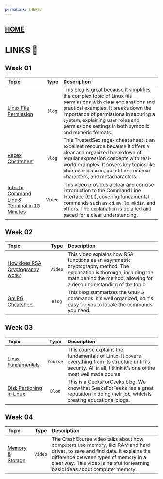 ```yaml
---
permalink: LINKS/
---
```


## [HOME](../)

# LINKS 🔗
## Week 01 

| Topic | Type | Description |
| :--   | :--: | :---        |        
| [Linux File Permission](https://www.redhat.com/sysadmin/linux-file-permissions-explained) | `Blog` | This blog is great because it simplifies the complex topic of Linux file permissions with clear explanations and practical examples. It breaks down the importance of permissions in securing a system, explaining user roles and permissions settings in both symbolic and numeric formats. |
| [Regex Cheatsheet](https://trustedsec.com/blog/regex-cheat-sheet) | `Blog` | This TrustedSec regex cheat sheet is an excellent resource because it offers a clear and organized breakdown of regular expression concepts with real-world examples. It covers key topics like character classes, quantifiers, escape characters, and metacharacters. |
| [Intro to Command Line & Terminal in 15 Minutes](https://www.youtube.com/watch?v=eIhqceKmvvo) | `Video` | This video provides a clear and concise introduction to the Command Line Interface (CLI), covering fundamental commands such as `cd`, `mv`, `ls`, `mkdir`, and others. The explanation is detailed and paced for a clear understanding. |

## Week 02 

| Topic | Type | Description |
| :--   | :--: | :---        |    
| [How does RSA Cryptography work?](https://www.youtube.com/watch?v=qph77bTKJTM) | `Video` | This video explains how RSA functions as an asymmetric cryptography method. The explanation is thorough, including the math behind the method, allowing for a deep understanding of the topic. |
| [GnuPG Cheatsheet](https://devhints.io/gnupg) | `Blog` | This blog summarizes the GnuPG commands. it's well organized, so it's easy for you to locate the commands you need. |

## Week 03

| Topic | Type | Description |
| :--   | :--: | :--         |
| [Linux Fundamentals](https://academy.hackthebox.com/module/details/18) | `Course` | This course explains the fundamentals of Linux. It covers everything from its structure until its security. All in all, I think it's one of the most well made course |
| [Disk Partioning in Linux](https://www.geeksforgeeks.org/disk-partitioning-in-linux/) | `Blog` | This is a GeeksForGeeks blog. We know that GeeksForFeeks has a great reputation in doing their job, which is creating educational blogs. |

## Week 04
| Topic | Type | Description |
| :--	| :--: | :--         |
| [Memory & Storage](https://www.youtube.com/watch?v=TQCr9RV7twk) | `Video` | The CrashCourse video talks about how computers use memory, like RAM and hard drives, to save and find data. It explains the difference between types of memory in a clear way. This video is helpful for learning basic ideas about computer memory. |
